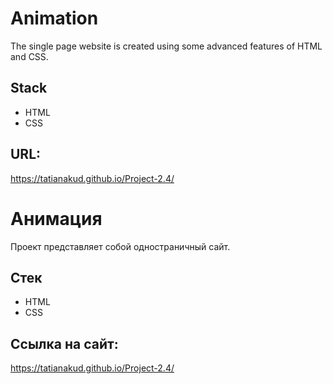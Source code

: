 # Animation
The single page website is created using some advanced features of HTML and CSS.

## Stack
* HTML
* CSS
## URL:
https://tatianakud.github.io/Project-2.4/

# Анимация
Проект представляет собой одностраничный сайт.

## Стек
* HTML
* CSS
## Ссылка на сайт:
https://tatianakud.github.io/Project-2.4/
